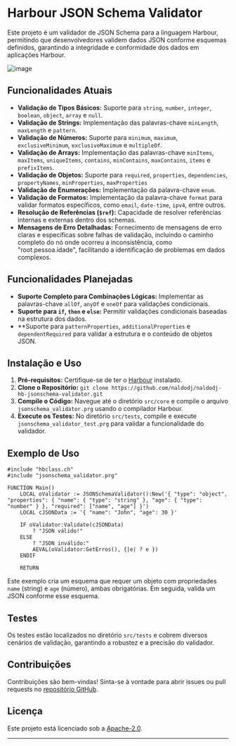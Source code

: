 # Harbour JSON Schema Validator

Este projeto é um validador de JSON Schema para a linguagem Harbour, permitindo que desenvolvedores validem dados JSON conforme esquemas definidos, garantindo a integridade e conformidade dos dados em aplicações Harbour.

![image](https://github.com/user-attachments/assets/552c954c-8e9a-48e9-afeb-0fd806742de6)

## Funcionalidades Atuais

- **Validação de Tipos Básicos:** Suporte para `string`, `number`, `integer`, `boolean`, `object`, `array` e `null`.
- **Validação de Strings:** Implementação das palavras-chave `minLength`, `maxLength` e `pattern`.
- **Validação de Números:** Suporte para `minimum`, `maximum`, `exclusiveMinimum`, `exclusiveMaximum` e `multipleOf`.
- **Validação de Arrays:** Implementação das palavras-chave `minItems`, `maxItems`, `uniqueItems`, `contains`, `minContains`, `maxContains`, `items` e `prefixItems`.
- **Validação de Objetos:** Suporte para `required`, `properties`, `dependencies`, `propertyNames`, `minProperties`, `maxProperties`
- **Validação de Enumerações:** Implementação da palavra-chave `enum`.
- **Validação de Formatos:** Implementação da palavra-chave `format` para validar formatos específicos, como `email`, `date-time`, `ipv4`, entre outros.
- **Resolução de Referências (`$ref`):** Capacidade de resolver referências internas e externas dentro dos schemas.
- **Mensagens de Erro Detalhadas:** Fornecimento de mensagens de erro claras e específicas sobre falhas de validação, incluindo o caminho completo do nó onde ocorreu a inconsistência, como "root.pessoa.idade", facilitando a identificação de problemas em dados complexos.

## Funcionalidades Planejadas

- **Suporte Completo para Combinações Lógicas:** Implementar as palavras-chave `allOf`, `anyOf` e `oneOf` para validações condicionais.
- **Suporte para `if`, `then` e `else`:** Permitir validações condicionais baseadas na estrutura dos dados.
- **Suporte para `patternProperties`, `additionalProperties` e `dependentRequired` para validar a estrutura e o conteúdo de objetos JSON.

## Instalação e Uso

1. **Pré-requisitos:** Certifique-se de ter o [Harbour](https://harbour.github.io/) instalado.
2. **Clone o Repositório:** `git clone https://github.com/naldodj/naldodj-hb-jsonschema-validator.git`
3. **Compile o Código:** Navegue até o diretório `src/core` e compile o arquivo `jsonschema_validator.prg` usando o compilador Harbour.
4. **Execute os Testes:** No diretório `src/tests`, compile e execute `jsonschema_validator_test.prg` para validar a funcionalidade do validador.

## Exemplo de Uso

```harbour
#include "hbclass.ch"
#include "jsonschema_validator.prg"

FUNCTION Main()
    LOCAL oValidator := JSONSchemaValidator():New('{ "type": "object", "properties": { "name": { "type": "string" }, "age": { "type": "number" } }, "required": ["name", "age"] }')
    LOCAL cJSONData := '{ "name": "John", "age": 30 }'

    IF oValidator:Validate(cJSONData)
        ? "JSON válido!"
    ELSE
        ? "JSON inválido:"
        AEVAL(oValidator:GetErros(), {|e| ? e })
    ENDIF

    RETURN
```


Este exemplo cria um esquema que requer um objeto com propriedades `name` (string) e `age` (número), ambas obrigatórias. Em seguida, valida um JSON conforme esse esquema.

## Testes

Os testes estão localizados no diretório `src/tests` e cobrem diversos cenários de validação, garantindo a robustez e a precisão do validador.

## Contribuições

Contribuições são bem-vindas! Sinta-se à vontade para abrir issues ou pull requests no [repositório GitHub](https://github.com/naldodj/naldodj-hb-jsonschema-validator).

## Licença

Este projeto está licenciado sob a [Apache-2.0](LICENSE).

---
